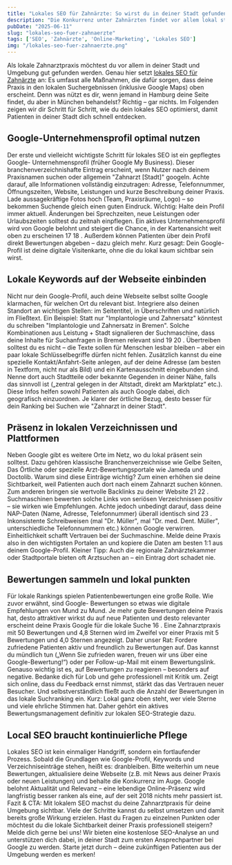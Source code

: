 ```yaml
---
title: "Lokales SEO für Zahnärzte: So wirst du in deiner Stadt gefunden"
description: "Die Konkurrenz unter Zahnärzten findet vor allem lokal statt. Erfahre in diesem Ratgeber, wie du mit lokalem SEO deine Sichtbarkeit in deiner Stadt erhöhst. Von Google Maps über lokale Keywords bis hin zu Branchenverzeichnissen – mit diesen Tipps machst du deine Praxis in der Region bekannt."
pubDate: "2025-06-11"
slug: "lokales-seo-fuer-zahnaerzte"
tags: ['SEO', 'Zahnärzte', 'Online-Marketing', 'Lokales SEO']
img: "/lokales-seo-fuer-zahnaerzte.png"
---
```


Als lokale Zahnarztpraxis möchtest du vor allem in deiner Stadt und Umgebung gut gefunden werden. Genau hier setzt <a href="/">lokales SEO für Zahnärzte</a> an: Es umfasst alle Maßnahmen, die dafür sorgen, dass deine Praxis in den lokalen Suchergebnissen (inklusive Google Maps) oben erscheint. Denn was nützt es dir, wenn jemand in Hamburg deine Seite findet, du aber in München behandelst? Richtig – gar nichts. Im Folgenden zeigen wir dir Schritt für Schritt, wie du dein lokales SEO optimierst, damit Patienten in deiner Stadt dich schnell entdecken.

## Google-Unternehmensprofil optimal nutzen

Der erste und vielleicht wichtigste Schritt für lokales SEO ist ein gepflegtes Google- Unternehmensprofil (früher Google My Business). Dieser branchenverzeichnishafte Eintrag erscheint, wenn Nutzer nach deinem Praxisnamen suchen oder allgemein "Zahnarzt [Stadt]" googeln. Achte darauf, alle Informationen vollständig einzutragen: Adresse, Telefonnummer, Öffnungszeiten, Website, Leistungen und kurze Beschreibung deiner Praxis. Lade aussagekräftige Fotos hoch (Team, Praxisräume, Logo) – so bekommen Suchende gleich einen guten Eindruck.
Wichtig: Halte dein Profil immer aktuell. Änderungen bei Sprechzeiten, neue Leistungen oder Urlaubszeiten solltest du zeitnah einpflegen. Ein aktives Unternehmensprofil wird von Google belohnt und steigert die Chance, in der Kartenansicht weit oben zu erscheinen 17 18 . Außerdem können Patienten über dein Profil direkt Bewertungen abgeben – dazu gleich mehr. Kurz gesagt: Dein Google- Profil ist deine digitale Visitenkarte, ohne die du lokal kaum sichtbar sein wirst.

## Lokale Keywords auf der Webseite einbinden

Nicht nur dein Google-Profil, auch deine Webseite selbst sollte Google klarmachen, für welchen Ort du relevant bist. Integriere also deinen Standort an wichtigen Stellen: im Seitentitel, in Überschriften und natürlich im Fließtext. Ein Beispiel: Statt nur "Implantologie und Zahnersatz" könntest du schreiben "Implantologie und Zahnersatz in Bremen". Solche Kombinationen aus Leistung + Stadt signalieren der Suchmaschine, dass deine Inhalte für Suchanfragen in Bremen relevant sind 19 20 . Übertreiben solltest du es nicht – die Texte sollen für Menschen lesbar bleiben – aber ein paar lokale Schlüsselbegriffe dürfen nicht fehlen.
Zusätzlich kannst du eine spezielle Kontakt/Anfahrt-Seite anlegen, auf der deine Adresse (am besten in Textform, nicht nur als Bild) und ein Kartenausschnitt eingebunden sind. Nenne dort auch Stadtteile oder bekannte Gegenden in deiner Nähe, falls das sinnvoll ist („zentral gelegen in der Altstadt, direkt am Marktplatz“ etc.). Diese Infos helfen sowohl Patienten als auch Google dabei, dich geografisch einzuordnen. Je klarer der örtliche Bezug, desto besser für dein Ranking bei Suchen wie "Zahnarzt in deiner Stadt".


## Präsenz in lokalen Verzeichnissen und Plattformen

Neben Google gibt es weitere Orte im Netz, wo du lokal präsent sein solltest. Dazu gehören klassische Branchenverzeichnisse wie Gelbe Seiten, Das Örtliche oder spezielle Arzt-Bewertungsportale wie Jameda und Doctolib. Warum sind diese Einträge wichtig? Zum einen erhöhen sie deine Sichtbarkeit, weil Patienten auch dort nach einem Zahnarzt suchen können. Zum anderen bringen sie wertvolle Backlinks zu deiner Website 21 22 . Suchmaschinen bewerten solche Links von seriösen Verzeichnissen positiv – sie wirken wie Empfehlungen.
Achte jedoch unbedingt darauf, dass deine NAP-Daten (Name, Adresse, Telefonnummer) überall identisch sind 23 . Inkonsistente Schreibweisen (mal "Dr. Müller", mal "Dr. med. Dent. Müller", unterschiedliche Telefonnummern etc.) können Google verwirren. Einheitlichkeit schafft Vertrauen bei der Suchmaschine. Melde deine Praxis also in den wichtigsten Portalen an und kopiere die Daten am besten 1:1 aus deinem Google-Profil. Kleiner Tipp: Auch die regionale Zahnärztekammer oder Stadtportale bieten oft Arztsuchen an – ein Eintrag dort schadet nie.

## Bewertungen sammeln und lokal punkten

Für lokale Rankings spielen Patientenbewertungen eine große Rolle. Wie zuvor erwähnt, sind Google- Bewertungen so etwas wie digitale Empfehlungen von Mund zu Mund. Je mehr gute Bewertungen deine Praxis hat, desto attraktiver wirkst du auf neue Patienten und desto relevanter erscheint deine Praxis Google für die lokale Suche 16 . Eine Zahnarztpraxis mit 50 Bewertungen und 4,8 Sternen wird im Zweifel vor einer Praxis mit 5 Bewertungen und 4,0 Sternen angezeigt. Daher unser Rat: Fordere zufriedene Patienten aktiv und freundlich zu Bewertungen auf. Das kannst du mündlich tun („Wenn Sie zufrieden waren, freuen wir uns über eine Google-Bewertung!“) oder per Follow-up-Mail mit einem Bewertungslink.
Genauso wichtig ist es, auf Bewertungen zu reagieren – besonders auf negative. Bedanke dich für Lob und gehe professionell mit Kritik um. Zeigt sich online, dass du Feedback ernst nimmst, stärkt das das Vertrauen neuer Besucher. Und selbstverständlich fließt auch die Anzahl der Bewertungen in das lokale Suchranking ein. Kurz: Lokal ganz oben steht, wer viele Sterne und viele ehrliche Stimmen hat. Daher gehört ein aktives Bewertungsmanagement definitiv zur lokalen SEO-Strategie dazu.

## Local SEO braucht kontinuierliche Pflege

Lokales SEO ist kein einmaliger Handgriff, sondern ein fortlaufender Prozess. Sobald die Grundlagen wie Google-Profil, Keywords und Verzeichniseinträge stehen, heißt es: dranbleiben. Bitte weiterhin um neue Bewertungen, aktualisiere deine Webseite (z.B. mit News aus deiner Praxis oder neuen Leistungen) und behalte die Konkurrenz im Auge. Google belohnt Aktualität und Relevanz – eine lebendige Online-Präsenz wird langfristig besser ranken als eine, auf der seit 2018 nichts mehr passiert ist.
Fazit & CTA: Mit lokalem SEO machst du deine Zahnarztpraxis für deine Umgebung sichtbar. Viele der Schritte kannst du selbst umsetzen und damit bereits große Wirkung erzielen. Hast du Fragen zu einzelnen Punkten oder möchtest du die lokale Sichtbarkeit deiner Praxis professionell steigern? Melde dich gerne bei uns! Wir bieten eine kostenlose SEO-Analyse an und unterstützen dich dabei, in deiner Stadt zum ersten Ansprechpartner bei Google zu werden. Starte jetzt durch – deine zukünftigen Patienten aus der Umgebung werden es merken!
